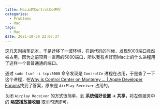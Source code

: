 ```yaml
---
title: Mac上的ControlCe进程
categories:
  - Problems
  - Mac
tags:
  - Mac
date: 2021-10-30 22:07:37
---
```


这几天刚换笔记本，于是迁移了一波环境，在跑代码的时候，发现5000端口竟然被占用，因为之前项目一直用的5000端口，所以我有点好奇Mac上的什么进程用了这样一个普普通通的端口。

通过 `sudo lsof -i tcp:5000` 命令发现是 `ControlCe` 进程在占用，于是查了一下这个进程，在[Why is Control Center on Monterey … | Apple Developer Forums](https://developer.apple.com/forums/thread/682332)找到了答案，原来是 `AirPlay Receiver` 占用的。

关闭 `Airplay Receiver` 的方式很简单，到 **系统偏好设置 -> 共享**，将左侧服务中的 **隔空播放接收器** 取消勾选即可。

